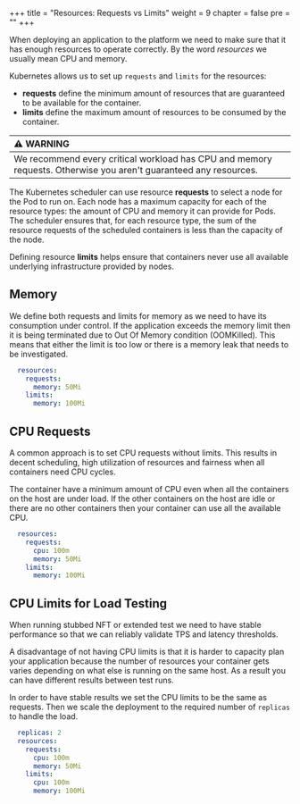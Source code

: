 +++
title = "Resources: Requests vs Limits"
weight = 9
chapter = false
pre = ""
+++


When deploying an application to the platform we need to make sure that it has enough resources to operate correctly. 
By the word *resources* we usually mean CPU and memory.

Kubernetes allows us to set up `requests` and `limits` for the resources:

- **requests** define the minimum amount of resources that are guaranteed to be available for the container.  
- **limits** define the maximum amount of resources to be consumed by the container.

| :warning: WARNING                                                                                                |
|:-----------------------------------------------------------------------------------------------------------------|
| We recommend every critical workload has CPU and memory requests. Otherwise you aren't guaranteed any resources. |

The Kubernetes scheduler can use resource **requests** to select a node for the Pod to run on. 
Each node has a maximum capacity for each of the resource types: the amount of CPU and memory it can provide for Pods. 
The scheduler ensures that, for each resource type, the sum of the resource requests of the scheduled containers is less than the capacity of the node. 

Defining resource **limits** helps ensure that containers never use all available underlying infrastructure provided by nodes.

## Memory

We define both requests and limits for memory as we need to have its consumption under control.
If the application exceeds the memory limit then it is being terminated due to Out Of Memory condition (OOMKilled).
This means that either the limit is too low or there is a memory leak that needs to be investigated. 

```yaml
  resources:
    requests:
      memory: 50Mi
    limits:
      memory: 100Mi
```

## CPU Requests

A common approach is to set CPU requests without limits. This results in decent scheduling, high utilization of resources and fairness when all containers need CPU cycles.

The container have a minimum amount of CPU even when all the containers on the host are under load. If the other containers on the host are idle or there are no other containers then your container can use all the available CPU.

```yaml
  resources:
    requests:
      cpu: 100m
      memory: 50Mi
    limits:
      memory: 100Mi
```

## CPU Limits for Load Testing

When running stubbed NFT or extended test we need to have stable performance so that we can reliably validate TPS and latency thresholds.

A disadvantage of not having CPU limits is that it is harder to capacity plan your application because the number of resources your container gets varies depending on what else is running on the same host. As a result you can have different results between test runs.

In order to have stable results we set the CPU limits to be the same as requests. Then we scale the deployment to the
required number of `replicas` to handle the load.

```yaml
  replicas: 2
  resources:
    requests:
      cpu: 100m
      memory: 50Mi
    limits:
      cpu: 100m
      memory: 100Mi
```
